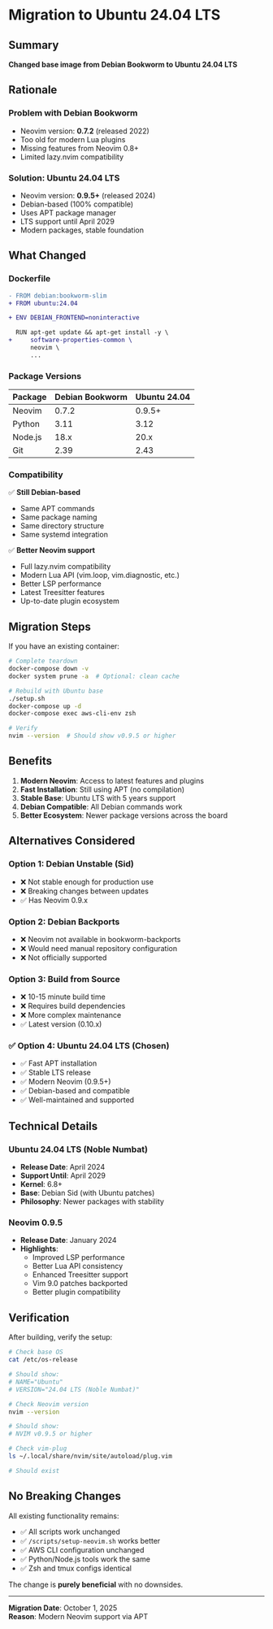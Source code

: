 # Migration to Ubuntu 24.04 LTS

## Summary

**Changed base image from Debian Bookworm to Ubuntu 24.04 LTS**

## Rationale

### Problem with Debian Bookworm
- Neovim version: **0.7.2** (released 2022)
- Too old for modern Lua plugins
- Missing features from Neovim 0.8+
- Limited lazy.nvim compatibility

### Solution: Ubuntu 24.04 LTS
- Neovim version: **0.9.5+** (released 2024)
- Debian-based (100% compatible)
- Uses APT package manager
- LTS support until April 2029
- Modern packages, stable foundation

## What Changed

### Dockerfile
```diff
- FROM debian:bookworm-slim
+ FROM ubuntu:24.04

+ ENV DEBIAN_FRONTEND=noninteractive

  RUN apt-get update && apt-get install -y \
+     software-properties-common \
      neovim \
      ...
```

### Package Versions

| Package | Debian Bookworm | Ubuntu 24.04 |
|---------|----------------|--------------|
| Neovim | 0.7.2 | 0.9.5+ |
| Python | 3.11 | 3.12 |
| Node.js | 18.x | 20.x |
| Git | 2.39 | 2.43 |

### Compatibility

✅ **Still Debian-based**
- Same APT commands
- Same package naming
- Same directory structure
- Same systemd integration

✅ **Better Neovim support**
- Full lazy.nvim compatibility
- Modern Lua API (vim.loop, vim.diagnostic, etc.)
- Better LSP performance
- Latest Treesitter features
- Up-to-date plugin ecosystem

## Migration Steps

If you have an existing container:

```bash
# Complete teardown
docker-compose down -v
docker system prune -a  # Optional: clean cache

# Rebuild with Ubuntu base
./setup.sh
docker-compose up -d
docker-compose exec aws-cli-env zsh

# Verify
nvim --version  # Should show v0.9.5 or higher
```

## Benefits

1. **Modern Neovim**: Access to latest features and plugins
2. **Fast Installation**: Still using APT (no compilation)
3. **Stable Base**: Ubuntu LTS with 5 years support
4. **Debian Compatible**: All Debian commands work
5. **Better Ecosystem**: Newer package versions across the board

## Alternatives Considered

### Option 1: Debian Unstable (Sid)
- ❌ Not stable enough for production use
- ❌ Breaking changes between updates
- ✅ Has Neovim 0.9.x

### Option 2: Debian Backports
- ❌ Neovim not available in bookworm-backports
- ❌ Would need manual repository configuration
- ❌ Not officially supported

### Option 3: Build from Source
- ❌ 10-15 minute build time
- ❌ Requires build dependencies
- ❌ More complex maintenance
- ✅ Latest version (0.10.x)

### **✅ Option 4: Ubuntu 24.04 LTS** (Chosen)
- ✅ Fast APT installation
- ✅ Stable LTS release
- ✅ Modern Neovim (0.9.5+)
- ✅ Debian-based and compatible
- ✅ Well-maintained and supported

## Technical Details

### Ubuntu 24.04 LTS (Noble Numbat)
- **Release Date**: April 2024
- **Support Until**: April 2029
- **Kernel**: 6.8+
- **Base**: Debian Sid (with Ubuntu patches)
- **Philosophy**: Newer packages with stability

### Neovim 0.9.5
- **Release Date**: January 2024
- **Highlights**:
  - Improved LSP performance
  - Better Lua API consistency
  - Enhanced Treesitter support
  - Vim 9.0 patches backported
  - Better plugin compatibility

## Verification

After building, verify the setup:

```bash
# Check base OS
cat /etc/os-release

# Should show:
# NAME="Ubuntu"
# VERSION="24.04 LTS (Noble Numbat)"

# Check Neovim version
nvim --version

# Should show:
# NVIM v0.9.5 or higher

# Check vim-plug
ls ~/.local/share/nvim/site/autoload/plug.vim

# Should exist
```

## No Breaking Changes

All existing functionality remains:
- ✅ All scripts work unchanged
- ✅ `/scripts/setup-neovim.sh` works better
- ✅ AWS CLI configuration unchanged
- ✅ Python/Node.js tools work the same
- ✅ Zsh and tmux configs identical

The change is **purely beneficial** with no downsides.

---

**Migration Date**: October 1, 2025  
**Reason**: Modern Neovim support via APT
